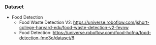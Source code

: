 ### Dataset
- Food Detection
  - Food Waste Detection V2: https://universe.roboflow.com/jshort-college-harvard-edu/food-waste-detection-v2-fevnw
  - Food Detection: https://universe.roboflow.com/food-hofna/food-detection-fme3o/dataset/8
